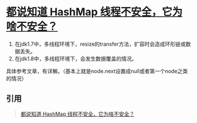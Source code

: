 # [都说知道 HashMap 线程不安全，它为啥不安全？](https://mp.weixin.qq.com/s/K-BvEsMN1qTRhmvK5KJ3qQ)

1. 在jdk1.7中，多线程环境下，resize的transfer方法，扩容时会造成环形链或数据丢失。
2. 在jdk1.8中，多线程环境下，会发生数据覆盖的情况。

具体参考文章，有详解。（基本上就是node.next设置成null或者第一个node之类的情况）

## 引用
>[都说知道 HashMap 线程不安全，它为啥不安全？](https://mp.weixin.qq.com/s/K-BvEsMN1qTRhmvK5KJ3qQ)
